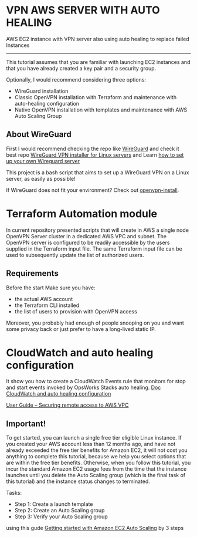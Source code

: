 # VPN AWS SERVER WITH AUTO HEALING
AWS EC2 instance with VPN server also using auto healing to replace failed Instances

------------------------------------

This tutorial assumes that you are familiar with launching EC2 instances and that you have already created a key pair and a security group.

Optionally, I would recommend considering three options:
 - WireGuard installation
 - Classic OpenVPN installation with Terraform and maintenance with auto-healing configuration
 - Native OpenVPN installation with templates and maintenance with AWS Auto Scaling Group

## About WireGuard
First I would recommend checking the repo like [WireGuard](https://www.wireguard.com/)
and check it best repo [WireGuard VPN installer for Linux servers](https://github.com/angristan/wireguard-install)
and Learn [how to set up your own Wireguard server](https://stanislas.blog/2019/01/how-to-setup-vpn-server-wireguard-nat-ipv6/)


This project is a bash script that aims to set up a WireGuard VPN on a Linux server, as easily as possible!


If WireGuard does not fit your environment? Check out [openvpn-install](https://github.com/angristan/openvpn-install).


# Terraform Automation module 

 In current repository presented scripts that will create in AWS
 a single node OpenVPN Server cluster in a dedicated AWS VPC and subnet. The OpenVPN server is configured to be readily accessible by the users supplied in the Terraform input file. The same Terraform input file can be used to subsequently update the list of authorized users.

## Requirements


Before the start Make sure you have:

 - the actual AWS account
 - the Terraform CLI installed
 - the list of users to provision with OpenVPN access

Moreover, you probably had enough of people snooping on you and want some privacy back or just prefer to have a long-lived static IP.

# CloudWatch and auto healing configuration

It show you how to create a CloudWatch Events rule that monitors for stop and start events invoked by OpsWorks Stacks auto healing.
[Doc CloudWatch and auto healing configuration](https://github.com/AlexSonar/VPN_AWS_server_with_auto_healing/blob/main/docs/Doc_CloudWatch_auto_healing%20_configuration.md)


[User Guide – Securing remote access to AWS VPC](https://openvpn.net/cloud-docs/user-guide-securing-remote-access-to-aws-vpc/)


## Important!
To get started, you can launch a single free tier eligible Linux instance. If you created your AWS account less than 12 months ago, and have not already exceeded the free tier benefits for Amazon EC2, it will not cost you anything to complete this tutorial, because we help you select options that are within the free tier benefits. Otherwise, when you follow this tutorial, you incur the standard Amazon EC2 usage fees from the time that the instance launches until you delete the Auto Scaling group (which is the final task of this tutorial) and the instance status changes to terminated. 

Tasks:

 - Step 1: Create a launch template
 - Step 2: Create an Auto Scaling group
 - Step 3: Verify your Auto Scaling group

using this gude [Getting started with Amazon EC2 Auto Scaling](https://docs.aws.amazon.com/autoscaling/ec2/userguide/GettingStartedTutorial.html#gs-create-lt) by 3 steps